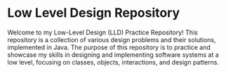 # Low Level Design Repository

Welcome to my Low-Level Design (LLD) Practice Repository! 
This repository is a collection of various design problems and their solutions, implemented in Java. 
The purpose of this repository is to practice and showcase my skills in designing and implementing software systems at a low level, focusing on classes, objects, interactions, and design patterns.
